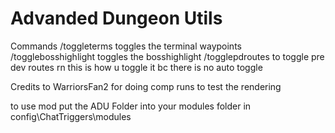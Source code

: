 # Advanded Dungeon Utils
Commands
/toggleterms toggles the terminal waypoints
/togglebosshighlight toggles the bosshighlight
/togglepdroutes to toggle pre dev routes rn this is how u toggle it bc there is no auto toggle


Credits to WarriorsFan2 for doing comp runs to test the rendering

to use mod put the ADU Folder into your modules folder in config\ChatTriggers\modules